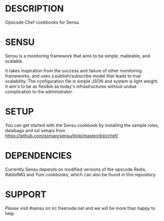 DESCRIPTION
============
Opscode Chef cookbooks for Sensu


SENSU
=====
Sensu is a monitoring framework that aims to be simple, malleable, and scalable.

It takes inspiration from the success and failure of other monitoring frameworks, and uses a publish/subscribe model that leads to
true scalability. The configuration file is simple JSON and system is light weight. It aim's to be as flexible as today's infrastructures without undue complication to the administrator.

SETUP
=====
You can get started with the Sensu cookbook by installing the sample roles, databags and ssl setups from https://github.com/sonian/sensu/blob/master/dist/chef/

DEPENDENCIES
============
Currently Sensu depends on modified versions of the opscode Redis, RabbitMQ and Yum cookbooks, which can also be found in this repository.

SUPPORT
=======
Please visit #sensu on irc.freenode.net and we will be more than happy to help.

